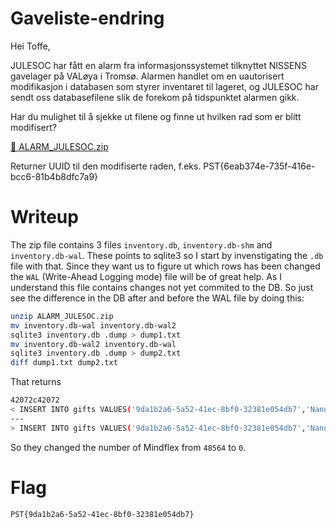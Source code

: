 # Gaveliste-endring

Hei Toffe,

JULESOC har fått en alarm fra informasjonssystemet tilknyttet NISSENS gavelager på VALøya i Tromsø. Alarmen handlet om en uautorisert modifikasjon i databasen som styrer inventaret til lageret, og JULESOC har sendt oss databasefilene slik de forekom på tidspunktet alarmen gikk.

Har du mulighet til å sjekke ut filene og finne ut hvilken rad som er blitt modifisert?

[📎 ALARM_JULESOC.zip](./ALARM_JULESOC.zip)

Returner UUID til den modifiserte raden, f.eks. PST{6eab374e-735f-416e-bcc6-81b4b8dfc7a9}

# Writeup

The zip file contains 3 files `inventory.db`, `inventory.db-shm` and `inventory.db-wal`. These points to sqlite3 so I start by invenstigating the `.db` file with that. Since they want us to figure ut which rows has been changed the `WAL` (Write-Ahead Logging mode) file will be of great help. As I understand this file contains changes not yet commited to the DB. So just see the difference in the DB after and before the WAL file by doing this:

```bash
unzip ALARM_JULESOC.zip
mv inventory.db-wal inventory.db-wal2
sqlite3 inventory.db .dump > dump1.txt
mv inventory.db-wal2 inventory.db-wal
sqlite3 inventory.db .dump > dump2.txt
diff dump1.txt dump2.txt
```

That returns

```bash
42072c42072
< INSERT INTO gifts VALUES('9da1b2a6-5a52-41ec-8bf0-32381e054db7','Nano Jade Mindflex',48564);
---
> INSERT INTO gifts VALUES('9da1b2a6-5a52-41ec-8bf0-32381e054db7','Nano Jade Mindflex',0);
```

So they changed the number of Mindflex from `48564` to `0`.

# Flag

```
PST{9da1b2a6-5a52-41ec-8bf0-32381e054db7}
```